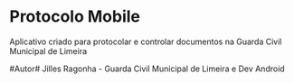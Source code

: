 # Protocolo Mobile
Aplicativo criado para protocolar e controlar documentos na Guarda Civil Municipal de Limeira

#Autor#
Jilles Ragonha - Guarda Civil Municipal de Limeira e Dev Android 

